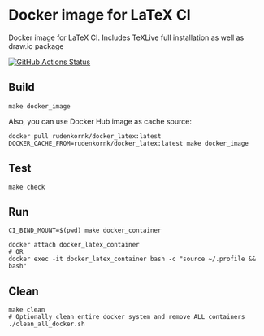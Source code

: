 # Docker image for LaTeX CI

Docker image for LaTeX CI.
Includes TeXLive full installation as well as draw.io package

[![GitHub Actions Status](https://github.com/rudenkornk/docker_latex/actions/workflows/workflow.yml/badge.svg)](https://github.com/rudenkornk/docker_latex/actions)


## Build
```shell
make docker_image
```
Also, you can use Docker Hub image as cache source:
```shell
docker pull rudenkornk/docker_latex:latest
DOCKER_CACHE_FROM=rudenkornk/docker_latex:latest make docker_image
```


## Test
```shell
make check
```

## Run
```shell
CI_BIND_MOUNT=$(pwd) make docker_container

docker attach docker_latex_container
# OR
docker exec -it docker_latex_container bash -c "source ~/.profile && bash"
```

## Clean
```shell
make clean
# Optionally clean entire docker system and remove ALL containers
./clean_all_docker.sh
```

